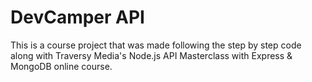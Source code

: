 # DevCamper API

This is a course project that was made following the step by step code along with Traversy Media's Node.js API Masterclass with Express & MongoDB online course.
